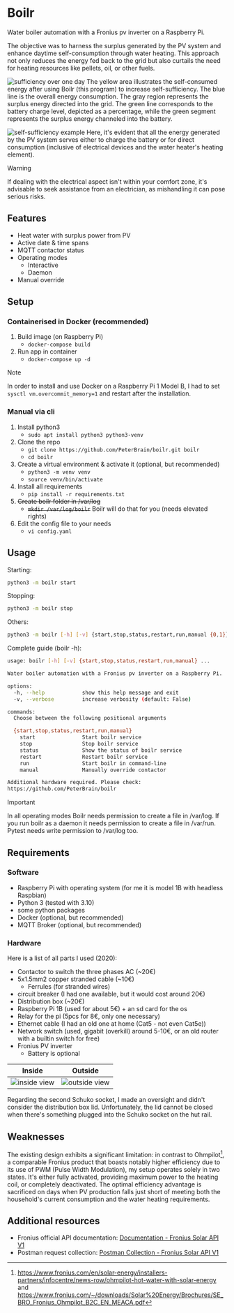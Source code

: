 # Boilr

Water boiler automation with a Fronius pv inverter on a Raspberry Pi.

The objective was to harness the surplus generated by the PV system and enhance daytime self-consumption through water heating. This approach not only reduces the energy fed back to the grid but also curtails the need for heating resources like pellets, oil, or other fuels.

![sufficiency over one day](./docs/sufficiency.jpg)
The yellow area illustrates the self-consumed energy after using Boilr (this program) to increase self-sufficiency. The blue line is the overall energy consumption. The gray region represents the surplus energy directed into the grid. The green line corresponds to the battery charge level, depicted as a percentage, while the green segment represents the surplus energy channeled into the battery.

![self-sufficiency example](./docs/fronius.jpg)
Here, it's evident that all the energy generated by the PV system serves either to charge the battery or for direct consumption (inclusive of electrical devices and the water heater's heating element).

> [!WARNING]
> If dealing with the electrical aspect isn't within your comfort zone, it's advisable to seek assistance from an electrician, as mishandling it can pose serious risks.

## Features

- Heat water with surplus power from PV
- Active date & time spans
- MQTT contactor status
- Operating modes
  - Interactive
  - Daemon
- Manual override

## Setup

### Containerised in Docker (recommended)

1. Build image (on Raspberry Pi)
   - `docker-compose build`
1. Run app in container
   - `docker-compose up -d`

> [!NOTE]
> In order to install and use Docker on a Raspberry Pi 1 Model B, I had to set `sysctl vm.overcommit_memory=1` and restart after the installation.

### Manual via cli

1. Install python3
   - `sudo apt install python3 python3-venv`
1. Clone the repo
   - `git clone https://github.com/PeterBrain/boilr.git boilr`
   - `cd boilr`
1. Create a virtual environment & activate it (optional, but recommended)
   - `python3 -m venv venv`
   - `source venv/bin/activate`
1. Install all requirements
   - `pip install -r requirements.txt`
1. ~~Create boilr folder in /var/log~~
   - ~~`mkdir /var/log/boilr`~~ Boilr will do that for you (needs elevated rights)
1. Edit the config file to your needs
   - `vi config.yaml`

## Usage

Starting:

```bash
python3 -m boilr start
```

Stopping:

```bash
python3 -m boilr stop
```

Others:

```bash
python3 -m boilr [-h] [-v] {start,stop,status,restart,run,manual {0,1}}
```

Complete guide (boilr -h):

```bash
usage: boilr [-h] [-v] {start,stop,status,restart,run,manual} ...

Water boiler automation with a Fronius pv inverter on a Raspberry Pi.

options:
  -h, --help            show this help message and exit
  -v, --verbose         increase verbosity (default: False)

commands:
  Choose between the following positional arguments

  {start,stop,status,restart,run,manual}
    start               Start boilr service
    stop                Stop boilr service
    status              Show the status of boilr service
    restart             Restart boilr service
    run                 Start boilr in command-line
    manual              Manually override contactor

Additional hardware required. Please check:
https://github.com/PeterBrain/boilr
```

> [!IMPORTANT]
> In all operating modes Boilr needs permission to create a file in /var/log. If you run boilr as a daemon it needs permission to create a file in /var/run. Pytest needs write permission to /var/log too.

## Requirements

### Software

- Raspberry Pi with operating system (for me it is model 1B with headless Raspbian)
- Python 3 (tested with 3.10)
- some python packages
- Docker (optional, but recommended)
- MQTT Broker (optional, but recommended)

### Hardware

Here is a list of all parts I used (2020):

- Contactor to switch the three phases AC (~20€)
- 5x1.5mm2 copper stranded cable (~10€)
  - Ferrules (for stranded wires)
- circuit breaker (I had one available, but it would cost around 20€)
- Distribution box (~20€)
- Raspberry Pi 1B (used for about 5€) + an sd card for the os
- Relay for the pi (5pcs for 8€, only one necessary)
- Ethernet cable (I had an old one at home (Cat5 - not even Cat5e))
- Network switch (used, gigabit (overkill) around 5-10€, or an old router with a builtin switch for free)
- Fronius PV inverter
  - Battery is optional

Inside | Outside
:---:|:---:
![inside view](./docs/inside.JPG) | ![outside view](./docs/outside.JPG)

Regarding the second Schuko socket, I made an oversight and didn't consider the distribution box lid. Unfortunately, the lid cannot be closed when there's something plugged into the Schuko socket on the hut rail.

## Weaknesses

The existing design exhibits a significant limitation: in contrast to Ohmpilot[^1], a comparable Fronius product that boasts notably higher efficiency due to its use of PWM (Pulse Width Modulation), my setup operates solely in two states. It's either fully activated, providing maximum power to the heating coil, or completely deactivated. The optimal efficiency advantage is sacrificed on days when PV production falls just short of meeting both the household's current consumption and the water heating requirements.

## Additional resources

- Fronius official API documentation: [Documentation - Fronius Solar API V1](https://www.fronius.com/~/downloads/Solar%20Energy/Operating%20Instructions/42%2C0410%2C2012.pdf)
- Postman request collection: [Postman Collection - Fronius Solar API V1](https://www.getpostman.com/collections/27c663306206d7fbf502)

[^1]: <https://www.fronius.com/en/solar-energy/installers-partners/infocentre/news-row/ohmpilot-hot-water-with-solar-energy> and <https://www.fronius.com/~/downloads/Solar%20Energy/Brochures/SE_BRO_Fronius_Ohmpilot_B2C_EN_MEACA.pdf>
